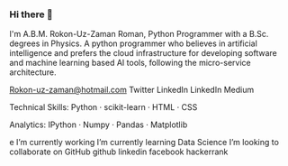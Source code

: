 ### Hi there 👋

<!--
**RokonUZ/RokonUZ** is a ✨ _special_ ✨ repository because its `README.md` (this file) appears on your GitHub profile.

Here are some ideas to get you started:

- 🔭 I’m currently working on ...
- 🌱 I’m currently learning ...
- 👯 I’m looking to collaborate on ...
- 🤔 I’m looking for help with ...
- 💬 Ask me about ...
- 📫 How to reach me: ...
- 😄 Pronouns: ...
- ⚡ Fun fact: ...
-->



I'm A.B.M. Rokon-Uz-Zaman Roman, Python Programmer  with a  B.Sc.  degrees in Physics. A python programmer  who believes in artificial intelligence and prefers the cloud infrastructure for developing software and machine learning based AI tools, following the micro-service architecture.

Rokon-uz-zaman@hotmail.com Twitter LinkedIn LinkedIn Medium 



Technical Skills: Python · scikit-learn · HTML · CSS

Analytics: IPython · Numpy · Pandas · Matplotlib 

e I’m currently working 
I’m currently learning Data Science
I’m looking to collaborate on GitHub
github linkedin facebook hackerrank

